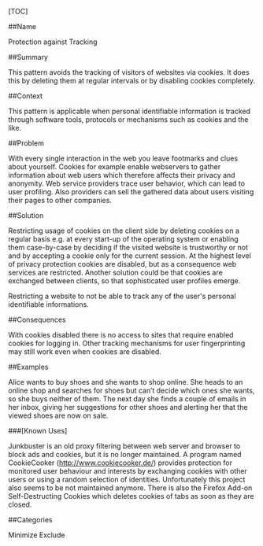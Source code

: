 [TOC]

##Name
<!--Primary name the pattern is known by.-->

Protection against Tracking

<!--###[Also Known As]-->
<!-- All other names the pattern is known by.-->



##Summary
<!-- One short paragraph summarising the pattern.-->

This pattern avoids the tracking of visitors of websites via cookies.
It does this by deleting them at regular intervals or by disabling
cookies completely.

##Context
<!-- The situations in which the pattern may apply.-->

This pattern is applicable when personal identifiable information is
tracked through software tools, protocols or mechanisms such as
cookies and the like.

##Problem
<!-- The problem a pattern addresses, including a list of forces describing why a problem might be difficult to solve.-->

With every single interaction in the web you leave footmarks and clues
about yourself. Cookies for example enable webservers to gather
information about web users which therefore affects their privacy and
anonymity. Web service providers trace user behavior, which can lead
to user profiling. Also providers can sell the gathered data about
users visiting their pages to other companies.

##Solution
<!-- A concise description of how the pattern addresses the problem.-->

Restricting usage of cookies on the client side by deleting cookies on
a regular basis e.g. at every start-up of the operating system or
enabling them case-by-case by deciding if the visited website is
trustworthy or not and by accepting a cookie only for the current
session. At the highest level of privacy protection cookies are
disabled, but as a consequence web services are restricted. Another
solution could be that cookies are exchanged between clients, so that
sophisticated user profiles emerge.

<!--goals-->
Restricting a website to not be able to track any of the user's
personal identifiable informations.

<!--###[Structure]-->
<!--A detailed specification of the structural aspects of the pattern. A class diagram if applicable.-->



<!--###[Implementation]-->
<!--Guidelines for implementing the pattern; code fragments; suggested PETS; policy fragments.-->



##Consequences
<!--The advantages (benefits) and disadvantages (liabilities) of applying the pattern.-->



<!--constraints and consequences-->
With cookies disabled there is no access to sites that require enabled
cookies for logging in. Other tracking mechanisms for user
fingerprinting may still work even when cookies are disabled.

<!--###[Constraints]-->
<!-- limitations as a consequence of applying the pattern.-->



##Examples
<!--Motivational example to see how the pattern is applied.-->

Alice wants to buy shoes and she wants to shop online. She heads to an
online shop and searches for shoes but can’t decide which ones she
wants, so she buys neither of them. The next day she finds a couple of
emails in her inbox, giving her suggestions for other shoes and
alerting her that the viewed shoes are now on sale.

###[Known Uses]
<!-- Pointers to various applications of the pattern.-->

Junkbuster is an old proxy filtering between web server and browser to
block ads and cookies, but it is no longer maintained. A program named
CookieCooker (http://www.cookiecooker.de/) provides protection for
monitored user behaviour and interests by exchanging cookies with
other users or using a random selection of identities. Unfortunately
this project also seems to be not maintained anymore. There is also
the Firefox Add-on Self-Destructing Cookies which deletes cookies of
tabs as soon as they are closed.

<!--##See Also-->
<!-- Any pointers to relevant information, not contained in the subfields below.-->



<!--###[Related Patterns]-->
<!-- Supporting and conflicting patterns-->



<!--###[Sources]-->
<!-- References to the original source of the pattern.-->



<!--##General Comments-->
<!-- Separate discussion on the pattern.-->



##Categories
<!-- Placeholder for future agreed upon categories as per collaboration's evaluation.-->

Minimize
Exclude

<!--##Tags-->
<!-- User definable descriptors for additional correlation.-->